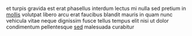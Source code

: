 et turpis gravida est erat phasellus interdum lectus mi nulla sed pretium in
[mollis](generated_webpages/eros5.md) volutpat libero arcu erat faucibus
blandit mauris in quam nunc vehicula vitae neque dignissim fusce tellus tempus
elit nisi ut dolor condimentum pellentesque
[sed](generated_webpages/vivamus3.md) malesuada curabitur